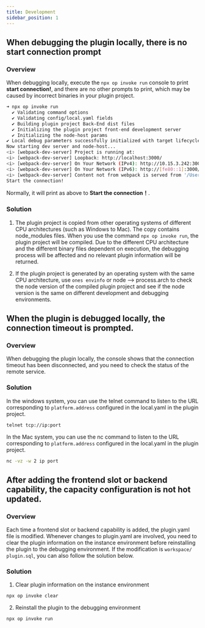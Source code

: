 ```yaml
---
title: Development
sidebar_position: 1
---
```


## When debugging the plugin locally, there is no start connection prompt

### Overview

When debugging locally, execute the `npx op invoke run` console to print **start connection!**, and there are no other prompts to print, which may be caused by incorrect binaries in your plugin project.

```bash
➜ npx op invoke run
  ✔ Validating command options
  ✔ Validating config/local.yaml fields
  ✔ Building plugin project Back-End dist files
  ✔ Initializing the plugin project front-end development server
  ✔ Initializing the node-host params
✔ Local debug parameters successfully initialized with target lifecycle: 'run'
Now starting dev server and node-host...
<i> [webpack-dev-server] Project is running at:
<i> [webpack-dev-server] Loopback: http://localhost:3000/
<i> [webpack-dev-server] On Your Network (IPv4): http://10.15.3.242:3000/
<i> [webpack-dev-server] On Your Network (IPv6): http://[fe80::1]:3000/
<i> [webpack-dev-server] Content not from webpack is served from '/Users/dev/ONES/open-platform/public' directory
Start the connection!
```

Normally, it will print as above to **Start the connection！**.

### Solution

1. The plugin project is copied from other operating systems of different CPU architectures (such as Windows to Mac). The copy contains node_modules files. When you use the command `npx op invoke run`, the plugin project will be compiled. Due to the different CPU architecture and the different binary files dependent on execution, the debugging process will be affected and no relevant plugin information will be returned.

2. If the plugin project is generated by an operating system with the same CPU architecture, use `ones envinfo` or node --> process.arch to check the node version of the compiled plugin project and see if the node version is the same on different development and debugging environments.

## When the plugin is debugged locally, the connection timeout is prompted.

### Overview

When debugging the plugin locally, the console shows that the connection timeout has been disconnected, and you need to check the status of the remote service.

### Solution

In the windows system, you can use the telnet command to listen to the URL corresponding to `platform.address` configured in the local.yaml in the plugin project.

```bash
telnet tcp://ip:port
```

In the Mac system, you can use the nc command to listen to the URL corresponding to `platform.address` configured in the local.yaml in the plugin project.

```bash
nc -vz -w 2 ip port
```

## After adding the frontend slot or backend capability, the capacity configuration is not hot updated.

### Overview

Each time a frontend slot or backend capability is added, the plugin.yaml file is modified. Whenever changes to plugin.yaml are involved, you need to clear the plugin information on the instance environment before reinstalling the plugin to the debugging environment. If the modification is `workspace/ plugin.sql`, you can also follow the solution below.

### Solution

1. Clear plugin information on the instance environment

```bash
npx op invoke clear
```

2. Reinstall the plugin to the debugging environment

```bash
npx op invoke run
```
